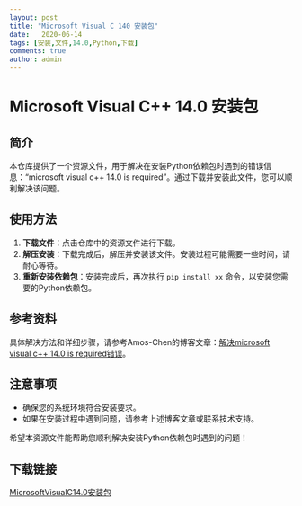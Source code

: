 ```yaml
---
layout: post
title: "Microsoft Visual C 140 安装包"
date:   2020-06-14
tags: [安装,文件,14.0,Python,下载]
comments: true
author: admin
---
```

# Microsoft Visual C++ 14.0 安装包

## 简介
本仓库提供了一个资源文件，用于解决在安装Python依赖包时遇到的错误信息：“microsoft visual c++ 14.0 is required”。通过下载并安装此文件，您可以顺利解决该问题。

## 使用方法
1. **下载文件**：点击仓库中的资源文件进行下载。
2. **解压安装**：下载完成后，解压并安装该文件。安装过程可能需要一些时间，请耐心等待。
3. **重新安装依赖包**：安装完成后，再次执行 `pip install xx` 命令，以安装您需要的Python依赖包。

## 参考资料
具体解决方法和详细步骤，请参考Amos-Chen的博客文章：[解决microsoft visual c++ 14.0 is required错误](https://blog.csdn.net/amoscn/article/details/78215641)。

## 注意事项
- 确保您的系统环境符合安装要求。
- 如果在安装过程中遇到问题，请参考上述博客文章或联系技术支持。

希望本资源文件能帮助您顺利解决安装Python依赖包时遇到的问题！

## 下载链接

[MicrosoftVisualC14.0安装包](https://pan.quark.cn/s/8c059a61f180)